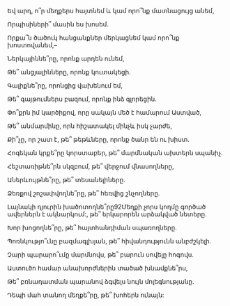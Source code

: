 Եվ արդ, ո՞ր մեղքերս հայտնեմ և կամ որո՞նք մատնացույց անեմ,


Որպիսիների՞ մասին ես խոսեմ.


Որքա՞ն ծածուկ հանցանքներ մերկացնեմ կամ որո՞նք խոստովանեմ,–


Ներկայիննե՞րը, որոնք արդեն ունեմ,


Թե՞ անցյալինները, որոնք կուտակեցի.


Գալիքնե՞րը, որոնցից վախենում եմ,


Թե՞ գայթումներս բազում, որոնք ինձ գլորեցին.


Փո՞քրն իմ կարծիքով, որը սակայն մեծ է համարում Աստված,


Թե՞ անմարմինը, որն հիշատակել մինչև իսկ չարժե,


Քի՞չը, որ շատ է, թե՞ թեթևները, որոնք ծանր են ու խիստ.


Հոգեկան կրքե՞րը կորստաբեր, թե՞ մարմնական ախտերն սպանիչ.


Հեշտառիթնե՞րն սկզբում, թե՞ վերջում վնասողները,


Աներևույթնե՞րը, թե՞ տեսանելիները.


Ձեռքով շոշափվողնե՞րը, թե՞ հեռվից շնչողները.


Լայնակի դյուրին խածոտողնե՞րը92Մեղքի չորս կողմը գործած ավերներն է ակնարկում:, թե՞ երկարորեն արձակված նետերը.


Խոր խոցողնե՞րը, թե՞ հայտհանդիման սպառողները.


Պոռնկությո՞ւնը բազմագլխյան, թե՞ հիվանդությունն անբժշկելի.


Չարի պարարո՞ւմը մարմնովս, թե՞ բարուն սովելը հոգովս.


Աստուծո համար անախորժներին տածած խնամքնե՞րս,


Թե՞ բռնադատման պարանով ձգվելս նույն մոլեգնությանը.


Դեպի մահ տանող մեղքե՞րը, թե՞ խոհերն ունայն: